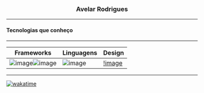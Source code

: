 <h3 align="center">Avelar Rodrigues</h3>

----

<h4>Tecnologias que conheço</h4>

---

|      Frameworks      |      Linguagens      |      Design      |
|---------------------|--------------------|---------------------|
|![image](https://img.shields.io/badge/Bootstrap-563D7C?style=for-the-badge&logo=bootstrap&logoColor=white)![image](https://img.shields.io/badge/Django-092E20?style=for-the-badge&logo=django&logoColor=green)|![image](https://img.shields.io/badge/JavaScript-323330?style=for-the-badge&logo=javascript&logoColor=F7DF1E)|[!image](https://img.shields.io/badge/Adobe%20Photoshop-31A8FF?style=for-the-badge&logo=Adobe%20Photoshop&logoColor=black)|

----

<!--wakatime-->
<!--START_SECTION:waka-->
[![wakatime](https://wakatime.com/badge/user/018c2dbd-9df6-4c10-8022-11d7d9da4824.svg)](https://wakatime.com/@018c2dbd-9df6-4c10-8022-11d7d9da4824)
<!--END_SECTION:waka-->
